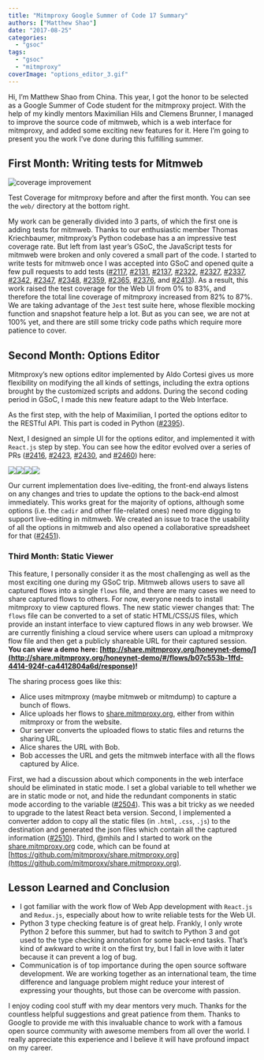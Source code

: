 ```yaml
---
title: "Mitmproxy Google Summer of Code 17 Summary"
authors: ["Matthew Shao"]
date: "2017-08-25"
categories: 
  - "gsoc"
tags: 
  - "gsoc"
  - "mitmproxy"
coverImage: "options_editor_3.gif"
---
```


Hi, I’m Matthew Shao from China. This year, I got the honor to be selected as a Google Summer of Code student for the mitmproxy project. With the help of my kindly mentors Maximilian Hils and Clemens Brunner, I managed to improve the source code of mitmweb, which is a web interface for mitmproxy, and added some exciting new features for it. Here I’m going to present you the work I’ve done during this fulfilling summer.

## First Month: Writing tests for Mitmweb

![coverage improvement](images/coverage.png)

Test Coverage for mitmproxy before and after the first month. You can see the `web/` directory at the bottom right.

My work can be generally divided into 3 parts, of which the first one is adding tests for mitmweb. Thanks to our enthusiastic member Thomas Kriechbaumer, mitmproxy’s Python codebase has a an impressive test coverage rate. But left from last year’s GSoC, the JavaScript tests for mitmweb were broken and only covered a small part of the code. I started to write tests for mitmweb once I was accepted into GSoC and opened quite a few pull requests to add tests ([#2117](https://github.com/mitmproxy/mitmproxy/pull/2117), [#2131](https://github.com/mitmproxy/mitmproxy/pull/2131), [#2137](https://github.com/mitmproxy/mitmproxy/pull/2137), [#2322](https://github.com/mitmproxy/mitmproxy/pull/2322), [#2327](https://github.com/mitmproxy/mitmproxy/pull/2327), [#2337](https://github.com/mitmproxy/mitmproxy/pull/2337), [#2342](https://github.com/mitmproxy/mitmproxy/pull/2342), [#2347](https://github.com/mitmproxy/mitmproxy/pull/2347), [#2348](https://github.com/mitmproxy/mitmproxy/pull/2348), [#2359](https://github.com/mitmproxy/mitmproxy/pull/2359), [#2365](https://github.com/mitmproxy/mitmproxy/pull/2365), [#2376](https://github.com/mitmproxy/mitmproxy/pull/2376), and [#2413](https://github.com/mitmproxy/mitmproxy/pull/2413)). As a result, this work raised the test coverage for the Web UI from 0% to 83%, and therefore the total line coverage of mitmproxy increased from 82% to 87%. We are taking advantage of the `Jest` test suite here, whose flexible mocking function and snapshot feature help a lot. But as you can see, we are not at 100% yet, and there are still some tricky code paths which require more patience to cover.

## Second Month: Options Editor

Mitmproxy’s new options editor implemented by Aldo Cortesi gives us more flexibility on modifying the all kinds of settings, including the extra options brought by the customized scripts and addons. During the second coding period in GSoC, I made this new feature adapt to the Web Interface.

As the first step, with the help of Maximilian, I ported the options editor to the RESTful API. This part is coded in Python ([#2395](https://github.com/mitmproxy/mitmproxy/pull/2395)).

Next, I designed an simple UI for the options editor, and implemented it with `React.js` step by step. You can see how the editor evolved over a series of PRs ([#2416](https://github.com/mitmproxy/mitmproxy/pull/2416), [#2423](https://github.com/mitmproxy/mitmproxy/pull/2423), [#2430](https://github.com/mitmproxy/mitmproxy/pull/2430), and [#2460](https://github.com/mitmproxy/mitmproxy/pull/2460)) here:

![](images/options_editor_1.gif)![](images/options_editor_2.gif)![](images/options_editor_3.gif)![](images/options_editor_4.gif)

Our current implementation does live-editing, the front-end always listens on any changes and tries to update the options to the back-end almost immediately. This works great for the majority of options, although some options (i.e. the `cadir` and other file-related ones) need more digging to support live-editing in mitmweb. We created an issue to trace the usability of all the options in mitmweb and also opened a collaborative spreadsheet for that ([#2451](https://github.com/mitmproxy/mitmproxy/issues/2451)).

### Third Month: Static Viewer

This feature, I personally consider it as the most challenging as well as the most exciting one during my GSoC trip. Mitmweb allows users to save all captured flows into a single `flows` file, and there are many cases we need to share captured flows to others. For now, everyone needs to install mitmproxy to view captured flows. The new static viewer changes that: The `flows` file can be converted to a set of static HTML/CSS/JS files, which provide an instant interface to view captured flows in any web browser. We are currently finishing a cloud service where users can upload a mitmproxy flow file and then get a publicly shareable URL for their captured session. **You can view a demo here: [http://share.mitmproxy.org/honeynet-demo/](http://share.mitmproxy.org/honeynet-demo/#/flows/b07c553b-1ffd-4414-924f-ca4412804a6d/response)!**

The sharing process goes like this:

- Alice uses mitmproxy (maybe mitmweb or mitmdump) to capture a bunch of flows.
- Alice uploads her flows to [share.mitmproxy.org](http://share.mitmproxy.org), either from within mitmproxy or from the website.
- Our server converts the uploaded flows to static files and returns the sharing URL.
- Alice shares the URL with Bob.
- Bob accesses the URL and gets the mitmweb interface with all the flows captured by Alice.

First, we had a discussion about which components in the web interface should be eliminated in static mode. I set a global variable to tell whether we are in static mode or not, and hide the redundant components in static mode according to the variable ([#2504](https://github.com/mitmproxy/mitmproxy/pull/2504)). This was a bit tricky as we needed to upgrade to the latest React beta version. Second, I implemented a converter addon to copy all the static files (in `.html`, `.css`, `.js`) to the destination and generated the json files which contain all the captured information ([#2510](https://github.com/mitmproxy/mitmproxy/pull/2510)). Third, @mhils and I started to work on the [share.mitmproxy.org](http://share.mitmproxy.org) code, which can be found at [https://github.com/mitmproxy/share.mitmproxy.org](https://github.com/mitmproxy/share.mitmproxy.org).

## Lesson Learned and Conclusion

- I got familiar with the work flow of Web App development with `React.js` and `Redux.js`, especially about how to write reliable tests for the Web UI.
- Python 3 type checking feature is of great help. Frankly, I only wrote Python 2 before this summer, but had to switch to Python 3 and got used to the type checking annotation for some back-end tasks. That’s kind of awkward to write it on the first try, but I fall in love with it later because it can prevent a log of bug.
- Communication is of top importance during the open source software development. We are working together as an international team, the time difference and language problem might reduce your interest of expressing your thoughts, but those can be overcome with passion.

I enjoy coding cool stuff with my dear mentors very much. Thanks for the countless helpful suggestions and great patience from them. Thanks to Google to provide me with this invaluable chance to work with a famous open source community with awesome members from all over the world. I really appreciate this experience and I believe it will have profound impact on my career.
